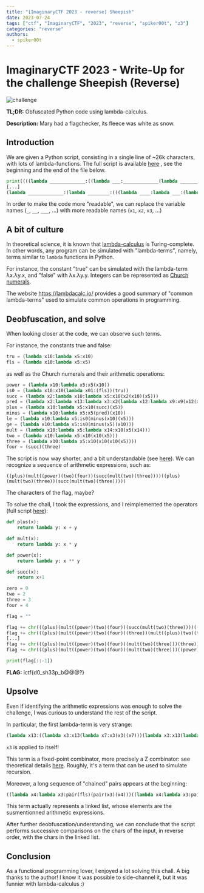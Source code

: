 ```yaml
---
title: "[ImaginaryCTF 2023 - reverse] Sheepish"
date: 2023-07-24
tags: ["ctf", "ImaginaryCTF", "2023", "reverse", "spiker00t", "z3"]
categories: "reverse"
authors:
  - spiker00t
---
```


# ImaginaryCTF 2023 - Write-Up for the challenge Sheepish (Reverse)

![challenge](../images/chall.png)

**TL;DR:** Obfuscated Python code using lambda-calculus.

**Description:** Mary had a flagchecker, its fleece was white as snow.

## Introduction

We are given a Python script, consisting in a single line of ~26k characters, with lots of lambda-functions. The full script is available [here](https://raw.githubusercontent.com/ret2school/ctf/master/2023/imaginaryctf/reverse/sheepish/src/sheepish.py)
, see the beginning and the end of the file below. 

```python
print((((lambda _____________:((lambda ___:_____________(lambda _______:___(___)(_______)))(lambda ___:_____________(lambda _______:___(___)(_______)))))(lambda _____________:lambda ___________:lambda ______:(lambda ____:(lambda _:_(lambda __________:lambda _____:__________))(____))(___________)(lambda _:(lambda __________:lambda _____:__________))(lambda _:(lambda __________:lambda _____:__________(_____)(lambda __________:lambda _____:_____))((lambda __________:lambda _____:(lambda __________:lambda _____:__________(_____)(lambda __________:lambda _____:_____))((lambda __________:lambda _____:(lambda __________:__________(lambda _:(lambda __________:lambda _____:_____))(lambda __________:lambda _____:__________))
[...]
(lambda _____________:(lambda ________:(((lambda ____:lambda ___:(lambda __________:lambda _____:lambda ______________:______________(__________)(_____))(lambda __________:lambda _____:_____)((lambda __________:lambda _____:lambda ______________:______________(__________)(_____))(___)(____)))(_____________(________[1:]))(((lambda _____________:((lambda ___:_____________(lambda _______:___(___)(_______)))(lambda ___:_____________(lambda _______:___(___)(_______)))))(lambda _____________:(lambda __:(((lambda __:lambda __________:lambda _____:__________(__(__________)(_____)))(_____________(__-1))) if __ else (lambda __________:lambda _____:_____)))))(________[0]))) if len(________) else ((lambda __________:lambda _____:lambda ______________:______________(__________)(_____))(lambda __________:lambda _____:__________)(lambda __________:lambda _____:__________))))))(input(">>> ").encode())))("Well done!")("Try again..."))
```

In order to make the code more "readable", we can replace the variable names (`_`, `__`, `___`, ...) with more readable names (`x1`, `x2`, `x3`, ...)

## A bit of culture

In theoretical science, it is known that [lambda-calculus](https://en.wikipedia.org/wiki/Lambda_calculus) is Turing-complete. In other words, any program can be simulated with "lambda-terms", namely, terms similar to `lambda` functions in Python.

For instance, the constant "true" can be simulated with the lambda-term λx.λy.x, and "false" with λx.λy.y. Integers can be represented as [Church numerals](https://en.wikipedia.org/wiki/Church_encoding).

The website <https://lambdacalc.io/> provides a good summary of "common lambda-terms" used to simulate common operations in programming.

## Deobfuscation, and solve

When looking closer at the code, we can observe such terms.

For instance, the constants true and false:
```python
tru = (lambda x10:lambda x5:x10)
fls = (lambda x10:lambda x5:x5)
```

as well as the Church numerals and their arithmetic operations:
```python
power = (lambda x10:lambda x5:x5(x10))
is0 = (lambda x10:x10(lambda x01:(fls))(tru))
succ = (lambda x2:lambda x10:lambda x5:x10(x2(x10)(x5)))
pred = (lambda x2:lambda x13:lambda x3:x2(lambda x12:lambda x9:x9(x12(x13)))(lambda x01:x3)(lambda x10:x10))
plus = (lambda x10:lambda x5:x10(succ)(x5))
minus = (lambda x10:lambda x5:x5(pred)(x10))
le = (lambda x10:lambda x5:is0(minus(x10)(x5)))
ge = (lambda x10:lambda x5:is0(minus(x5)(x10)))
mult = (lambda x10:lambda x5:lambda x14:x10(x5(x14)))
two = (lambda x10:lambda x5:x10(x10(x5)))
three = (lambda x10:lambda x5:x10(x10(x10(x5))))
four = (succ)(three)
```

The script is now way shorter, and a bit understandable (see [here](https://raw.githubusercontent.com/ret2school/ctf/master/2023/imaginaryctf/reverse/sheepish/src/sheepish_deobf2.py)). We can recognize a sequence of arithmetic expressions, such as:

```
((plus)(mult((power)(two)(four))(succ(mult(two)(three))))((plus)(mult(two)(three))(succ(mult(two)(three)))))
```

The characters of the flag, maybe?

To solve the chall, I took the expressions, and I reimplemented the operators (full script [here](https://raw.githubusercontent.com/ret2school/ctf/master/2023/imaginaryctf/reverse/sheepish/src/sheepish_arith.py)):

```python
def plus(x):
    return lambda y: x + y

def mult(x):
    return lambda y: x * y

def power(x):
    return lambda y: x ** y

def succ(x):
    return x+1

zero = 0
two = 2
three = 3
four = 4

flag = ""

flag += chr(((plus)(mult((power)(two)(four))(succ(mult(two)(three))))((plus)(mult(two)(three))(succ(mult(two)(three))))))
flag += chr(((plus)(mult((power)(two)(four))(three))(mult((plus)(two)(three))(three))))
[...]
flag += chr(((plus)(mult((power)(two)(four))(mult(two)(three)))(three)))
flag += chr(((plus)(mult((power)(two)(four))(mult(two)(three)))((power)(three)(two))))

print(flag[::-1])
```

**FLAG:** ictf{d0_sh33p_b@@@?}

## Upsolve

Even if identifying the arithmetic expressions was enough to solve the challenge, I was curious to understand the rest of the script.

In particular, the first lambda-term is very strange: 
```python
(lambda x13:((lambda x3:x13(lambda x7:x3(x3)(x7)))(lambda x3:x13(lambda x7:x3(x3)(x7)))))
```

`x3` is applied to itself!

This term is a fixed-point combinator, more precisely a Z combinator: see theoretical details [here](https://en.wikipedia.org/wiki/Fixed-point_combinator). Roughly, it's a term that can be used to simulate recursion.

Moreover, a long sequence of "chained" pairs appears at the beginning:
```python
((lambda x4:lambda x3:pair(fls)(pair(x3)(x4)))((lambda x4:lambda x3:pair(fls)(pair(x3)(x4)))((lambda x4:lambda x3:pair(fls)(pair(x3)(x4)))((lambda x4:lambda x3:pair(fls)(pair(x3)(x4)))((lambda x4:lambda x3:pair(fls)(pair(x3)(x4))) ((lambda x4:lambda x3:pair(fls)(pair(x3)(x4))) ((lambda x4:lambda x3:pair(fls)(pair(x3)(x4)))((lambda x4:lambda x3:pair(fls)(pair(x3)(x4)))((lambda x4:lambda x3:pair(fls)(pair(x3)(x4))) ((lambda x4:lambda x3:pair(fls)(pair(x3)(x4)))((lambda x4:lambda x3:pair(fls)(pair(x3)(x4)))((lambda x4:lambda x3:pair(fls)(pair(x3)(x4)))((lambda x4:lambda x3:pair(fls)(pair(x3)(x4)))((lambda x4:lambda x3:pair(fls)(pair(x3)(x4)))((lambda x4:lambda x3:pair(fls)(pair(x3)(x4)))((lambda x4:lambda x3:pair(fls)(pair(x3)(x4)))((lambda x4:lambda x3:pair(fls)(pair(x3)(x4)))((lambda x4:lambda x3:pair(fls)(pair(x3)(x4)))((lambda x4:lambda x3:pair(fls)(pair(x3)(x4))) ((lambda x4:lambda x3:pair(fls)(pair(x3)(x4))) (pair(tru)(tru)) [...]) [...]) [...])
```

This term actually represents a linked list, whose elements are the susmentionned arithmetic expressions.

After further deobfuscation/understanding, we can conclude that the script performs successive comparisons on the chars of the input, in reverse order, with the chars in the linked list.

## Conclusion

As a functional programming lover, I enjoyed a lot solving this chall. A big thanks to the author!
I know it was possible to side-channel it, but it was funnier with lambda-calculus :)
